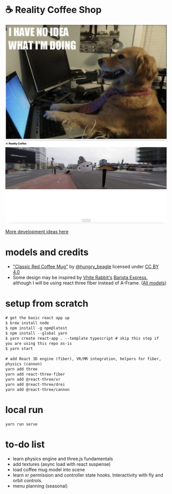 # ☕️ Reality Coffee Shop

![](./devnotes/noidea.png)
![](./devnotes/realitycoffee.png)

[More development ideas here](./devnotes)

# models and credits
- ["Classic Red Coffee Mug"](https://skfb.ly/6Xtw6) by [@hungry_beagle](https://sketchfab.com/hungry_beagle) licensed under [CC BY 4.0](https://creativecommons.org/licenses/by/4.0/)
- Some design may be inspired by [Vhite Rabbit's](https://constructarcade.com/developer/vhite-rabbit/) [Barista Express](https://constructarcade.com/game/barista-express/), although I will be using react three fiber instead of A-Frame.
([All models](./src/models))

# setup from scratch
```
# get the basic react app up
$ brew install node
$ npm install -g npm@latest
$ npm install --global yarn
$ yarn create react-app . --template typescript # skip this step if you are using this repo as-is
$ yarn start

# add React 3D engine (fiber), VR/MR integration, helpers for fiber, physics (cannon)
yarn add three
yarn add react-three-fiber
yarn add @react-three/xr
yarn add @react-three/drei
yarn add @react-three/cannon
```

# local run
```
yarn run serve
```

# to-do list
* learn physics engine and three.js fundamentals
* add textures (async load with react suspense)
* load coffee mug model into scene
* learn xr permission and controller state hooks. Interactivity with fly and orbit controls.
* menu planning (seasonal)
